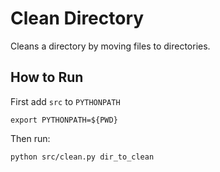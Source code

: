 # Clean Directory
Cleans a directory by moving files to directories.

## How to Run
First add `src` to `PYTHONPATH`
```
export PYTHONPATH=${PWD}
```
Then run:
```
python src/clean.py dir_to_clean
```